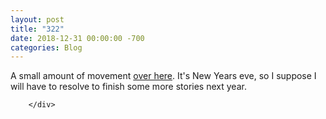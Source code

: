 ```yaml
---
layout: post
title: "322"
date: 2018-12-31 00:00:00 -700
categories: Blog
---
```


<div class="blog-content">
				<div class="paragraph">A small amount of movement <a href="../story-007---unfinished.html" target="_blank">over here</a>. It's New Years eve, so I suppose I will have to resolve to finish some more stories next year.&nbsp;</div>

		</div>
        
